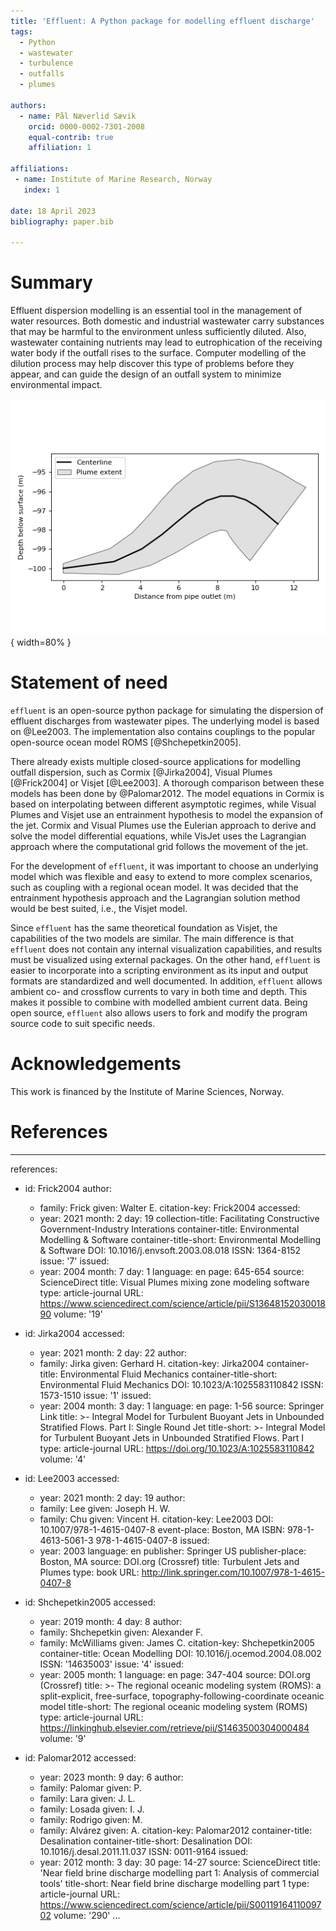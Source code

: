 ```yaml
---
title: 'Effluent: A Python package for modelling effluent discharge'
tags:
  - Python
  - wastewater
  - turbulence
  - outfalls
  - plumes

authors:
  - name: Pål Næverlid Sævik
    orcid: 0000-0002-7301-2008
    equal-contrib: true
    affiliation: 1

affiliations:
 - name: Institute of Marine Research, Norway
   index: 1

date: 18 April 2023
bibliography: paper.bib

---
```


# Summary

Effluent dispersion modelling is an essential tool in the management of water
resources. Both domestic and industrial wastewater carry substances that may
be harmful to the environment unless sufficiently diluted. Also, 
wastewater containing nutrients may lead to eutrophication of the receiving
water body if the outfall rises to the surface. Computer modelling of the
dilution process may help discover this type of problems before they appear,
and can guide the design of an outfall system to minimize environmental
impact.

![Wastewater dilution and rise, as computed by the package](paper-figure.png){ width=80% }

# Statement of need

`effluent` is an open-source python package for simulating the dispersion of
effluent discharges from wastewater pipes. The underlying model is based on
@Lee2003. The implementation also contains couplings to the popular
open-source ocean model ROMS [@Shchepetkin2005].

There already exists multiple closed-source applications for modelling outfall
dispersion, such as Cormix [@Jirka2004], Visual Plumes [@Frick2004]
or Visjet [@Lee2003]. A thorough comparison between these models has been done
by @Palomar2012. The model equations in Cormix is based on
interpolating between different asymptotic regimes, while Visual Plumes and
Visjet use an entrainment hypothesis to model the expansion of the jet. Cormix
and Visual Plumes use the Eulerian approach to derive and solve the model
differential equations, while VisJet uses the Lagrangian approach where the
computational grid follows the movement of the jet.

For the development of `effluent`, it was important to choose an underlying
model which was flexible and easy to extend to more complex scenarios, such as
coupling with a regional ocean model. It was decided that the entrainment
hypothesis approach and the Lagrangian solution method would be best suited,
i.e., the Visjet model. 

Since `effluent` has the same theoretical foundation as Visjet, the
capabilities of the two models are similar. The main
difference is that `effluent` does not contain any internal visualization
capabilities, and results must be visualized using external packages. On the
other hand, `effluent` is easier to incorporate into a scripting environment
as its input and output formats are standardized and well documented. In
addition, `effluent` allows ambient co- and crossflow currents to vary in both
time and depth. This makes it possible to combine with modelled ambient
current data. Being open source, `effluent` also allows users to fork and
modify the program source code to suit specific needs.

# Acknowledgements

This work is financed by the Institute of Marine Sciences, Norway.

# References

---
references:
- id: Frick2004
  author:
    - family: Frick
      given: Walter E.
  citation-key: Frick2004
  accessed:
    - year: 2021
      month: 2
      day: 19
  collection-title: Facilitating Constructive Government-Industry Interations
  container-title: Environmental Modelling & Software
  container-title-short: Environmental Modelling & Software
  DOI: 10.1016/j.envsoft.2003.08.018
  ISSN: 1364-8152
  issue: '7'
  issued:
    - year: 2004
      month: 7
      day: 1
  language: en
  page: 645-654
  source: ScienceDirect
  title: Visual Plumes mixing zone modeling software
  type: article-journal
  URL: https://www.sciencedirect.com/science/article/pii/S1364815203001890
  volume: '19'

- id: Jirka2004
  accessed:
    - year: 2021
      month: 2
      day: 22
  author:
    - family: Jirka
      given: Gerhard H.
  citation-key: Jirka2004
  container-title: Environmental Fluid Mechanics
  container-title-short: Environmental Fluid Mechanics
  DOI: 10.1023/A:1025583110842
  ISSN: 1573-1510
  issue: '1'
  issued:
    - year: 2004
      month: 3
      day: 1
  language: en
  page: 1-56
  source: Springer Link
  title: >-
    Integral Model for Turbulent Buoyant Jets in Unbounded Stratified Flows.
    Part I: Single Round Jet
  title-short: >-
    Integral Model for Turbulent Buoyant Jets in Unbounded Stratified Flows.
    Part I
  type: article-journal
  URL: https://doi.org/10.1023/A:1025583110842
  volume: '4'

- id: Lee2003
  accessed:
    - year: 2021
      month: 2
      day: 19
  author:
    - family: Lee
      given: Joseph H. W.
    - family: Chu
      given: Vincent H.
  citation-key: Lee2003
  DOI: 10.1007/978-1-4615-0407-8
  event-place: Boston, MA
  ISBN: 978-1-4613-5061-3 978-1-4615-0407-8
  issued:
    - year: 2003
  language: en
  publisher: Springer US
  publisher-place: Boston, MA
  source: DOI.org (Crossref)
  title: Turbulent Jets and Plumes
  type: book
  URL: http://link.springer.com/10.1007/978-1-4615-0407-8

- id: Shchepetkin2005
  accessed:
    - year: 2019
      month: 4
      day: 8
  author:
    - family: Shchepetkin
      given: Alexander F.
    - family: McWilliams
      given: James C.
  citation-key: Shchepetkin2005
  container-title: Ocean Modelling
  DOI: 10.1016/j.ocemod.2004.08.002
  ISSN: '14635003'
  issue: '4'
  issued:
    - year: 2005
      month: 1
  language: en
  page: 347-404
  source: DOI.org (Crossref)
  title: >-
    The regional oceanic modeling system (ROMS): a split-explicit, free-surface,
    topography-following-coordinate oceanic model
  title-short: The regional oceanic modeling system (ROMS)
  type: article-journal
  URL: https://linkinghub.elsevier.com/retrieve/pii/S1463500304000484
  volume: '9'
  
- id: Palomar2012
  accessed:
    - year: 2023
      month: 9
      day: 6
  author:
    - family: Palomar
      given: P.
    - family: Lara
      given: J. L.
    - family: Losada
      given: I. J.
    - family: Rodrigo
      given: M.
    - family: Alvárez
      given: A.
  citation-key: Palomar2012
  container-title: Desalination
  container-title-short: Desalination
  DOI: 10.1016/j.desal.2011.11.037
  ISSN: 0011-9164
  issued:
    - year: 2012
      month: 3
      day: 30
  page: 14-27
  source: ScienceDirect
  title: 'Near field brine discharge modelling part 1: Analysis of commercial tools'
  title-short: Near field brine discharge modelling part 1
  type: article-journal
  URL: https://www.sciencedirect.com/science/article/pii/S0011916411009702
  volume: '290'
...

